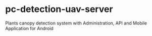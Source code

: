 # pc-detection-uav-server
Plants canopy detection system with Administration, API and Mobile Application for Android

